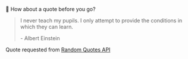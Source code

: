 📣 How about a quote before you go?

> I never teach my pupils. I only attempt to provide the conditions in which they can learn.
>
> <p>- Albert Einstein</p>

Quote requested from [Random Quotes API](https://github.com/lukePeavey/quotable)
